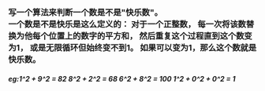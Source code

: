 <h3>
 写一个算法来判断一个数是不是"快乐数"。
 <br>
 一个数是不是快乐是这么定义的：
 对于一个正整数，
 每一次将该数替换为他每个位置上的数字的平方和，
 然后重复这个过程直到这个数变为1，
 或是无限循环但始终变不到1。
 如果可以变为1，那么这个数就是快乐数。
</h3>
<h5>
eg:1^2 + 9^2 = 82
   8^2 + 2^2 = 68
   6^2 + 8^2 = 100
   1^2 + 0^2 + 0^2 = 1
</h5>